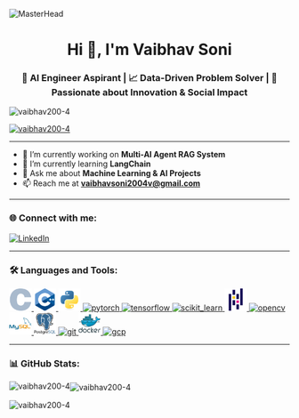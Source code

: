 ![MasterHead](https://www.cbit.ac.in/wp-content/uploads/2023/03/AIML-CBIT.gif)

<h1 align="center">Hi 👋, I'm Vaibhav Soni</h1>
<h3 align="center">🔬 AI Engineer Aspirant | 📈 Data-Driven Problem Solver | 🌱 Passionate about Innovation & Social Impact</h3>

<p align="left"> 
  <img src="https://komarev.com/ghpvc/?username=vaibhav200-4&label=Profile%20views&color=0e75b6&style=flat" alt="vaibhav200-4" /> 
</p>

<p align="left"> 
  <a href="https://github.com/ryo-ma/github-profile-trophy">
    <img src="https://github-profile-trophy.vercel.app/?username=vaibhav200-4" alt="vaibhav200-4" />
  </a> 
</p>

---

- 🔭 I’m currently working on **Multi-AI Agent RAG System**  
- 🌱 I’m currently learning **LangChain**  
- 💬 Ask me about **Machine Learning & AI Projects**  
- 📫 Reach me at **vaibhavsoni2004v@gmail.com**

---

<h3 align="left">🌐 Connect with me:</h3>
<p align="left">
  <a href="https://linkedin.com/in/vaibhav-soni-999816274" target="_blank">
    <img align="center" src="https://raw.githubusercontent.com/rahuldkjain/github-profile-readme-generator/master/src/images/icons/Social/linked-in-alt.svg" alt="LinkedIn" height="30" width="40" />
  </a>
</p>

---

<h3 align="left">🛠 Languages and Tools:</h3>
<p align="left"> 
  <a href="https://www.cprogramming.com/" target="_blank" rel="noreferrer"> <img src="https://raw.githubusercontent.com/devicons/devicon/master/icons/c/c-original.svg" alt="c" width="40" height="40"/> </a> 
  <a href="https://www.w3schools.com/cpp/" target="_blank" rel="noreferrer"> <img src="https://raw.githubusercontent.com/devicons/devicon/master/icons/cplusplus/cplusplus-original.svg" alt="cplusplus" width="40" height="40"/> </a> 
  <a href="https://www.python.org" target="_blank" rel="noreferrer"> <img src="https://raw.githubusercontent.com/devicons/devicon/master/icons/python/python-original.svg" alt="python" width="40" height="40"/> </a> 
  <a href="https://pytorch.org/" target="_blank" rel="noreferrer"> <img src="https://www.vectorlogo.zone/logos/pytorch/pytorch-icon.svg" alt="pytorch" width="40" height="40"/> </a> 
  <a href="https://www.tensorflow.org" target="_blank" rel="noreferrer"> <img src="https://www.vectorlogo.zone/logos/tensorflow/tensorflow-icon.svg" alt="tensorflow" width="40" height="40"/> </a> 
  <a href="https://scikit-learn.org/" target="_blank" rel="noreferrer"> <img src="https://upload.wikimedia.org/wikipedia/commons/0/05/Scikit_learn_logo_small.svg" alt="scikit_learn" width="40" height="40"/> </a> 
  <a href="https://pandas.pydata.org/" target="_blank" rel="noreferrer"> <img src="https://raw.githubusercontent.com/devicons/devicon/master/icons/pandas/pandas-original.svg" alt="pandas" width="40" height="40"/> </a> 
  <a href="https://opencv.org/" target="_blank" rel="noreferrer"> <img src="https://www.vectorlogo.zone/logos/opencv/opencv-icon.svg" alt="opencv" width="40" height="40"/> </a> 
  <a href="https://www.mysql.com/" target="_blank" rel="noreferrer"> <img src="https://raw.githubusercontent.com/devicons/devicon/master/icons/mysql/mysql-original-wordmark.svg" alt="mysql" width="40" height="40"/> </a> 
  <a href="https://www.postgresql.org" target="_blank" rel="noreferrer"> <img src="https://raw.githubusercontent.com/devicons/devicon/master/icons/postgresql/postgresql-original-wordmark.svg" alt="postgresql" width="40" height="40"/> </a> 
  <a href="https://git-scm.com/" target="_blank" rel="noreferrer"> <img src="https://www.vectorlogo.zone/logos/git-scm/git-scm-icon.svg" alt="git" width="40" height="40"/> </a> 
  <a href="https://www.docker.com/" target="_blank" rel="noreferrer"> <img src="https://raw.githubusercontent.com/devicons/devicon/master/icons/docker/docker-original-wordmark.svg" alt="docker" width="40" height="40"/> </a> 
  <a href="https://cloud.google.com" target="_blank" rel="noreferrer"> <img src="https://www.vectorlogo.zone/logos/google_cloud/google_cloud-icon.svg" alt="gcp" width="40" height="40"/> </a> 
</p>

---

<h3 align="left">📊 GitHub Stats:</h3>
<p>
  <img align="left" src="https://github-readme-stats.vercel.app/api/top-langs?username=vaibhav200-4&show_icons=true&locale=en&layout=compact" alt="vaibhav200-4" />
</p>

<p>
  <img align="center" src="https://github-readme-stats.vercel.app/api?username=vaibhav200-4&show_icons=true&locale=en" alt="vaibhav200-4" />
</p>

<p>
  <img align="center" src="https://github-readme-streak-stats.herokuapp.com/?user=vaibhav200-4&" alt="vaibhav200-4" />
</p>
